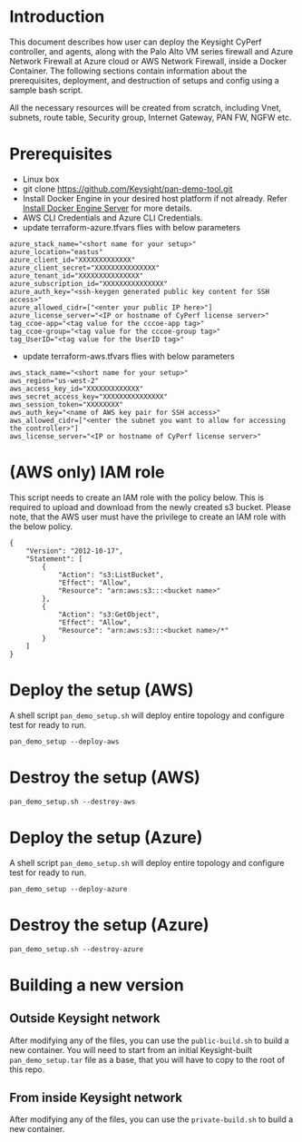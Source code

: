 # Introduction

This document describes how user can deploy the Keysight CyPerf controller, and agents, along with the Palo Alto VM series firewall and Azure Network Firewall at Azure cloud or AWS Network Firewall, inside a Docker Container. The following sections contain information about the prerequisites, deployment, and destruction of setups and config using a sample bash script.

All the necessary resources will be created from scratch, including Vnet, subnets, route table, Security group, Internet Gateway, PAN FW, NGFW etc.

# Prerequisites

- Linux box
- git clone https://github.com/Keysight/pan-demo-tool.git
- Install Docker Engine in your desired host platform if not already. Refer [Install Docker Engine Server](https://docs.docker.com/engine/install/#server) for more details.
- AWS CLI Credentials and Azure CLI Credentials.
- update terraform-azure.tfvars flies with below parameters
```
azure_stack_name="<short name for your setup>"
azure_location="eastus"
azure_client_id="XXXXXXXXXXXXX"
azure_client_secret="XXXXXXXXXXXXXXX"
azure_tenant_id="XXXXXXXXXXXXXXX"
azure_subscription_id="XXXXXXXXXXXXXXX"
azure_auth_key="<ssh-keygen generated public key content for SSH access>"
azure_allowed_cidr=["<enter your public IP here>"]
azure_license_server="<IP or hostname of CyPerf license server>"
tag_ccoe-app="<tag value for the cccoe-app tag>"
tag_ccoe-group="<tag value for the cccoe-group tag>"
tag_UserID="<tag value for the UserID tag>"
```
- update terraform-aws.tfvars flies with below parameters
```
aws_stack_name="<short name for your setup>"
aws_region="us-west-2"
aws_access_key_id="XXXXXXXXXXXXX"
aws_secret_access_key="XXXXXXXXXXXXXXX"
aws_session_token="XXXXXXXX"
aws_auth_key="<name of AWS key pair for SSH access>"
aws_allowed_cidr=["<enter the subnet you want to allow for accessing the controller>"]
aws_license_server="<IP or hostname of CyPerf license server>"
```
# (AWS only) IAM role

This script needs to create an IAM role with the policy below.
This is required to upload and download from the newly created s3 bucket.
Please note, that the AWS user must have the privilege to create an IAM role with the below policy.
```
{
	"Version": "2012-10-17",
	"Statement": [
		{
			"Action": "s3:ListBucket",
			"Effect": "Allow",
			"Resource": "arn:aws:s3:::<bucket name>"
		},
		{
			"Action": "s3:GetObject",
			"Effect": "Allow",
			"Resource": "arn:aws:s3:::<bucket name>/*"
		}
	]
}
```

# Deploy the setup (AWS)

A shell script `pan_demo_setup.sh` will deploy entire topology and configure test for ready to run.

```
pan_demo_setup --deploy-aws
```
# Destroy the setup (AWS)

```
pan_demo_setup.sh --destroy-aws
```

# Deploy the setup (Azure)

A shell script `pan_demo_setup.sh` will deploy entire topology and configure test for ready to run.

```
pan_demo_setup --deploy-azure
```
# Destroy the setup (Azure)

```
pan_demo_setup.sh --destroy-azure
```
# Building a new version

## Outside Keysight network 

After modifying any of the files, you can use the `public-build.sh` to build a new container. You will need to start from an initial Keysight-built `pan_demo_setup.tar` file as a base, that you will have to copy to the root of this repo.

## From inside Keysight network

After modifying any of the files, you can use the `private-build.sh` to build a new container.
